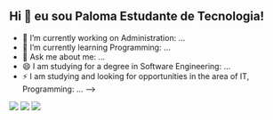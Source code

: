## Hi 👋 eu sou Paloma Estudante de Tecnologia!

- 🔭 I’m currently working on Administration: ...
- 🌱 I’m currently learning Programming: ...
- 💬 Ask me about me: ...
- 😄  I am studying for a degree in Software Engineering: ...
- ⚡ I am studying and looking for opportunities in the area of IT, Programming: ...
-->




<div> 
  
  <a href="https://instagram.com/palloma-rodri" target="_blank"><img src="https://img.shields.io/badge/-Instagram-%23E4405F?style=for-the-badge&logo=instagram&logoColor=white" target="_blank"></a>
  <a href = "mailto:contatorapallomar90@gmail.com"><img src="https://img.shields.io/badge/-Gmail-%23333?style=for-the-badge&logo=gmail&logoColor=white" target="_blank"></a>
  <a href="https://www.linkedin.com/in/paloma-rodrigues-45875016a" target="_blank"><img src="https://img.shields.io/badge/-LinkedIn-%230077B5?style=for-the-badge&logo=linkedin&logoColor=white" target="_blank"></a> 
